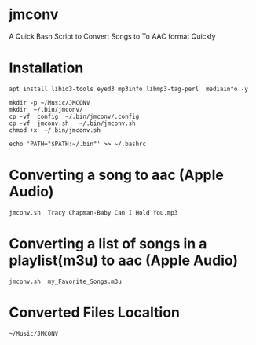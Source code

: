 # jmconv
A Quick Bash Script to Convert Songs to To AAC format Quickly


# Installation
    apt install libid3-tools eyed3 mp3info libmp3-tag-perl  mediainfo -y

    mkdir -p ~/Music/JMCONV
    mkdir  ~/.bin/jmconv/
    cp -vf  config  ~/.bin/jmconv/.config
    cp -vf  jmconv.sh   ~/.bin/jmconv.sh
    chmod +x  ~/.bin/jmconv.sh

    echo 'PATH="$PATH:~/.bin"' >> ~/.bashrc

# Converting a song to aac (Apple Audio)
    jmconv.sh  Tracy Chapman-Baby Can I Hold You.mp3

    
# Converting a list of songs in a playlist(m3u) to aac (Apple Audio)
    jmconv.sh  my_Favorite_Songs.m3u
    

# Converted Files Localtion
    ~/Music/JMCONV
